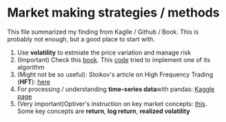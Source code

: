 # Market making strategies / methods

 This file summarized my finding from Kaglle / Github / Book. This is probably not enough, but a good place to start with.

1. Use **volatility** to estmiate the price variation and manage risk
2. (Important) Check this [book](https://dspace.mit.edu/bitstream/handle/1721.1/87351/53225588-MIT.pdf). This [code](https://github.com/mmargenot/machine-learning-market-maker) tried to implement one of its algorithm
3. (Might not be so useful): Stoikov's article on High Frequency Trading (**HFT**): [here](https://math.nyu.edu/~avellane/HighFrequencyTrading.pdf)
4. For processing / understanding **time-series data**with pandas: [Kaggle page](https://www.kaggle.com/code/thebrownviking20/everything-you-can-do-with-a-time-series)
5. (Very important)Optiver's instruction on key market concepts: [this](https://www.kaggle.com/code/jiashenliu/introduction-to-financial-concepts-and-data/notebook). Some key concepts are **return**, **log return**, **realized volatility**